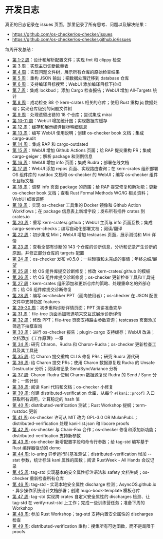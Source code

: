 # 开发日志

真正的日志记录在 issues 页面，那里记录了所有思考、问题以及解决结果：

* <https://github.com/os-checker/os-checker/issues>
* <https://github.com/os-checker/os-checker.github.io/issues>


每周开发总结：

- [第 1-2 周]：设计和解析配置文件；实现 fmt 和 clippy 检查
- [第 3 周]：实现主页诊断数量表
- [第 4 周]：实现问题文件树，展示所有仓库的原始检查结果
- [第 5 周]：重构 JSON 输出；把数据处理迁移到 database 仓库
- [第 6 周]：支持编译目标搜索；WebUI 添加编译目标下拉框
- [第 7 周]：集成 lockbud； 添加 Cargo 检查报告；WebUI 增加 All-Targets 统计
- [第 8 周]：成功检查 88 个 kern-crates 相关的仓库；使用 Rust 重构 jq 数据处理；实现仓库级别的问题文件树
- [第 9 周]：处理遗留出错的 18 个仓库；尝试集成 mirai
- [第 10-11 周]：WebUI 增加统计图；实现数据库缓存
- [第 12 周]：缓存和展示编译目标明细信息
- [第 13 周]：编写 WebUI 使用说明；创建 os-checker book 文档；集成 cargo-audit
- [第 14 周]：集成 RAP 和 cargo-outdated
- [第 15 周]：WebUI 增加 Github Actions 页面；给 RAP 提交重构 PR；集成 cargo-geiger；解析 package 和测例信息
- [第 16 周]：WebUI 增加 info 页面；集成 Rudra；部署在线文档
- [第 17 周]：WebUI 添加 repos 页面、实现路由查询；在 kern-crates 组织部署 OS 组件库的 rustdoc 文档和 os-checker 的 WebUI；编写 os-checker 组件化目标文档
- [第 18 周]：调整 info 页面 package 的范围；给 RAP 提交修复和新功能；更新 os-checker book 文档；查看 Rust Formal Methods WG/IG 相关资料；WebUI 细微调整
- [第 19 周]：实现 os-checker 工具集的 Docker 镜像和 Github Action Workflows；在 package 信息表上新增字段；发布所有插件 crates 到 crates.io
- [第 20 周]：重写 kern-crates/.github；WebUI 主页与 info 页面互换；集成 cargo-semver-checks；编写自动化部署文档；阅读/翻译
- [第 22 周]：初步集成 Miri；WebUI 增加 testcases 页面，展示测试和 Miri 详情
- [第 23 周]：查看全部有诊断的 143 个仓库的诊断信息，分析和记录产生诊断的原因，并修正部分仓库的 targets 配置
- [第 24 周]：os-checker 发布 v0.5.0；一些琐事和未完成的事情；年终总结/展望
- [第 25 周]：给 OS 组件库提交诊断修复；修改 kern-crates/.github 的模板
- [第 26 周]：给 OS 组件库提交诊断修复；os-checker 更新检查工具和工具链
- [第 27 周]：kern-crates 组织添加和更新仓库的策略、处理重命名的外部仓库；给 OS 组件库提交诊断修复
- [第 28 周]：编写 os-checker PPT（面向使用者）；os-checker 在 JSON 配置文件中支持指定 features
- [第 29-30 周]：初步重构诊断详情页面；PPT 演讲准备完毕
- [第 31 周]：file-tree 页面添加筛选项来交互式展示诊断详情
- [第 32 周]：修改 PPT；file-tree 页面支持路由参数查询；testcases 页面添加筛选下拉框查询
- [第 33 周]：进行 os-checker 报告；plugin-cargo 支持缓存；WebUI 改进；文档添加《工作原理》一章
- [第 34 周]: 研究 Charon、Rudra 和 Charon-Rudra；os-checker 更新检查工具及其工具链
- [第 35 周]: 给 Charon 提交重构 CLI & 修复 PRs；研究 Rudra 源代码
- [第 36 周]: 给 Charon 提交 PRs；使用 Charon 数据源复现 Rudra 的 Unsafe Destructor 分析；阅读和记录 SendSyncVariance 分析
- [第 37 周]: Charon-Rudra 使用 Charon 数据源复现 Rudra 的 Send / Sync 分析；一些计划
- [第 38 周]: 阅读 Kani 代码和文档；os-checker 小修复
- [第 39 周]: 创建 distributed-verification 仓库，从每个 `#[kani::proof]` 入口获取所有调用，计算稳定的 hash 值
- [第 40 周]: distributed-verification 测试；Rust Workshop 提纲；term-rustdoc 更新
- [第 41 周]: os-checker 许可从 MIT 改为 GPL-3.0 OR MulanPubL；distributed-verification 处理 kani-list.json 和 libcore proofs
- [第 42 周]: os-checker 与 Chain-Fox 合作；os-checker 修复和添加新功能；distributed-verification 支持新参数
- [第 43 周]: os-checker 新增配置字段和命令行参数；给 tag-std 编写基于 Rust 编译器驱动的 demo
- [第 44 周]: io-uring 异步运行时基准测试；distributed-verification 增加 --stat 参数，统计标注 kani 属性的函数；阅读 RustWeek - All Hands 会议记录
- [第 45 周]: tag-std 实现基本的安全属性标注语法和 safety 文档生成；os-checker 重新检查所有仓库
- [第 46 周]: tag-std - 实现本地安全属性 discharge 检测；AsyncOS.github.io - 异步操作系统设计文档部署；创建 hugo-book-template 模板仓库
- [第 47 周]: tag-std 实现跨 crates 自定义安全属性的 discharges 检测、让 tag-std 在 verify-rust-std 上工作；完成一些训练营任务；准备下周的 Workshop
- [第 48 周]: 参加 Rust Workshop；tag-std 支持内置安全属性的 discharges 检查
- [第 49 周]: distributed-verification 重构：搜集所有可达函数，而不是局限于 proofs


[第 1-2 周]: https://github.com/os-checker/os-checker/blob/3fdf88db57403949f95c3034608481d64db80764/assets/development-logs.md
[第 3 周]: https://github.com/os-checker/os-checker/discussions/15
[第 4 周]: https://github.com/os-checker/os-checker/discussions/20
[第 5 周]: https://github.com/os-checker/os-checker/discussions/24
[第 6 周]: https://github.com/os-checker/os-checker/discussions/32
[第 7 周]: https://github.com/os-checker/os-checker/discussions/41
[第 8 周]: https://github.com/os-checker/os-checker/discussions/66
[第 9 周]: https://github.com/os-checker/os-checker/discussions/90
[第 10-11 周]: https://github.com/os-checker/os-checker/discussions/104
[第 12 周]: https://github.com/os-checker/os-checker/discussions/121
[第 13 周]: https://github.com/os-checker/os-checker/discussions/136
[第 14 周]: https://github.com/os-checker/os-checker/discussions/145
[第 15 周]: https://github.com/os-checker/os-checker/discussions/159
[第 16 周]: https://github.com/os-checker/os-checker/discussions/163
[第 17 周]: https://github.com/os-checker/os-checker/discussions/164
[第 18 周]: https://github.com/os-checker/os-checker/discussions/170
[第 19 周]: https://github.com/os-checker/os-checker/discussions/185
[第 20 周]: https://github.com/os-checker/os-checker/discussions/189
[第 22 周]: https://github.com/os-checker/os-checker/discussions/193
[第 23 周]: https://github.com/os-checker/os-checker/discussions/225
[第 24 周]: https://github.com/os-checker/os-checker/discussions/249
[第 25 周]: https://github.com/os-checker/os-checker/discussions/255
[第 26 周]: https://github.com/os-checker/os-checker/discussions/263
[第 27 周]: https://github.com/os-checker/os-checker/discussions/265
[第 28 周]: https://github.com/os-checker/os-checker/discussions/270
[第 29-30 周]: https://github.com/os-checker/os-checker/discussions/278
[第 31 周]: https://github.com/os-checker/os-checker/discussions/284
[第 32 周]: https://github.com/os-checker/os-checker/discussions/287
[第 33 周]: https://github.com/os-checker/os-checker/discussions/291
[第 34 周]: https://github.com/os-checker/os-checker/discussions/301
[第 35 周]: https://github.com/os-checker/os-checker/discussions/302
[第 36 周]: https://github.com/os-checker/os-checker/discussions/303
[第 37 周]: https://github.com/os-checker/os-checker/discussions/304
[第 38 周]: https://github.com/os-checker/os-checker/discussions/308
[第 39 周]: https://github.com/os-checker/os-checker/discussions/309
[第 40 周]: https://github.com/os-checker/os-checker/discussions/310
[第 41 周]: https://github.com/os-checker/os-checker/discussions/316
[第 42 周]: https://github.com/os-checker/os-checker/discussions/339
[第 43 周]: https://github.com/os-checker/os-checker/discussions/357
[第 44 周]: https://github.com/os-checker/os-checker/discussions/359
[第 45 周]: https://github.com/os-checker/os-checker/discussions/364
[第 46 周]: https://github.com/os-checker/os-checker/discussions/365
[第 47 周]: https://github.com/os-checker/os-checker/discussions/367
[第 48 周]: https://github.com/os-checker/os-checker/discussions/368
[第 49 周]: https://github.com/os-checker/os-checker/discussions/369

